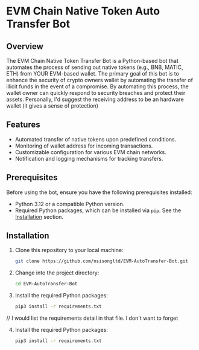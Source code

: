 # EVM Chain Native Token Auto Transfer Bot

## Overview

The EVM Chain Native Token Transfer Bot is a Python-based bot that automates the process of sending out native tokens (e.g., BNB, MATIC, ETH) from YOUR EVM-based wallet. The primary goal of this bot is to enhance the security of crypto owners wallet by automating the transfer of illicit funds in the event of a compromise. By automating this process, the wallet owner can quickly respond to security breaches and protect their assets. Personally, I'd suggest the receiving address to be an hardware wallet (it gives a sense of protection)

## Features

- Automated transfer of native tokens upon predefined conditions.
- Monitoring of wallet address for incoming transactions.
- Customizable configuration for various EVM chain networks.
- Notification and logging mechanisms for tracking transfers.

## Prerequisites

Before using the bot, ensure you have the following prerequisites installed:

- Python 3.12 or a compatible Python version.
- Required Python packages, which can be installed via `pip`. See the [Installation](#installation) section.

## Installation

1. Clone this repository to your local machine:

   ```bash
   git clone https://github.com/nsisongltd/EVM-AutoTransfer-Bot.git

2. Change into the project directory:

   ```bash
   cd EVM-AutoTransfer-Bot

3. Install the required Python packages:

   ```bash
   pip3 install -r requirements.txt

// I would list the requirements detail in that file.  I don't want to forget

4. Install the required Python packages:

   ```bash
   pip3 install -r requirements.txt



